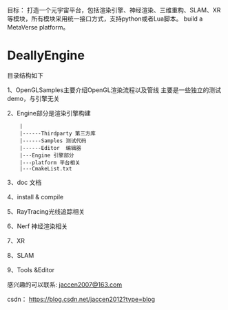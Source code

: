 目标：
  打造一个元宇宙平台，包括渲染引擎、神经渲染、三维重构、SLAM、XR等模块，所有模块采用统一接口方式，支持python或者Lua脚本。
  build a MetaVerse platform。
# DeallyEngine
目录结构如下

1、OpenGLSamples主要介绍OpenGL渲染流程以及管线
      主要是一些独立的测试demo，与引擎无关

2、Engine部分是渲染引擎构建 
        
        |
        |------Thirdparty 第三方库
        |------Samples 测试代码
        |------Editor  编辑器
        |---Engine 引擎部分
        |---platform 平台相关
        |---CmakeList.txt 

3、doc 文档


4、install & compile
   

5、RayTracing光线追踪相关


6、Nerf  神经渲染相关

7、XR

8、SLAM

9、Tools &Editor

感兴趣的可以联系: jaccen2007@163.com

csdn： https://blog.csdn.net/jaccen2012?type=blog
